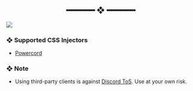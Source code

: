 <h2 align="center"> ━━━━━━  ❖  ━━━━━━ </h2>

<img src="https://cdn.xndr.tech/u/8AWCRIg.png">

### ❖ Supported CSS Injectors

   * [Powercord](https://powercord.dev)

### ❖ Note

   * Using third-party clients is against [Discord ToS](https://discord.com/terms). Use at your own risk. 
